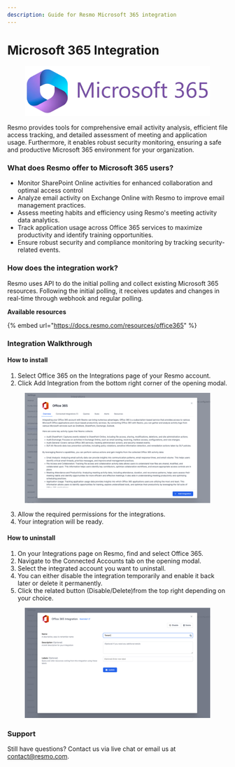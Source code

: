 ```yaml
---
description: Guide for Resmo Microsoft 365 integration
---
```


# Microsoft 365 Integration



<figure><img src="../.gitbook/assets/logo_microsoft365.webp" alt=""><figcaption></figcaption></figure>

Resmo provides tools for comprehensive email activity analysis, efficient file access tracking, and detailed assessment of meeting and application usage. Furthermore, it enables robust security monitoring, ensuring a safe and productive Microsoft 365 environment for your organization.

### What does Resmo offer to Microsoft 365 users?

* Monitor SharePoint Online activities for enhanced collaboration and optimal access control&#x20;
* Analyze email activity on Exchange Online with Resmo to improve email management practices.&#x20;
* Assess meeting habits and efficiency using Resmo's meeting activity data analytics.
* Track application usage across Office 365 services to maximize productivity and identify training opportunities.
* Ensure robust security and compliance monitoring by tracking security-related events.

### How does the integration work?

Resmo uses API to do the initial polling and collect existing Microsoft 365 resources. Following the initial polling, it receives updates and changes in real-time through webhook and regular polling.

**Available resources**

{% embed url="https://docs.resmo.com/resources/office365" %}

### Integration Walkthrough

#### How to install

1. Select Office 365 on the Integrations page of your Resmo account.
2. Click Add Integration from the bottom right corner of the opening modal.

<figure><img src="../.gitbook/assets/add-microsoft-365.png" alt=""><figcaption></figcaption></figure>

3. Allow the required permissions for the integrations.
4. Your integration will be ready.

#### How to uninstall

1. On your Integrations page on Resmo, find and select Office 365.&#x20;
2. Navigate to the Connected Accounts tab on the opening modal.&#x20;
3. Select the integrated account you want to uninstall.&#x20;
4. You can either disable the integration temporarily and enable it back later or delete it permanently.&#x20;
5. Click the related button (Disable/Delete)from the top right depending on your choice.

<figure><img src="../.gitbook/assets/disable-microsoft365.png" alt=""><figcaption></figcaption></figure>

### Support

Still have questions? Contact us via live chat or email us at contact@resmo.com.
